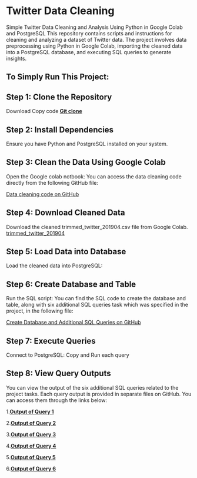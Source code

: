 # Twitter Data Cleaning

Simple Twitter Data Cleaning and Analysis Using Python in Google Colab and PostgreSQL
This repository contains scripts and instructions for cleaning and analyzing a dataset of Twitter data. The project involves data preprocessing using Python in Google Colab, importing the cleaned data into a PostgreSQL database, and executing SQL queries to generate insights.

## To Simply Run This Project:

## Step 1: Clone the Repository

Download
Copy code
[**Git clone**](https://github.com/Ri05/TwitterDataCleaning.git)

## Step 2: Install Dependencies

Ensure you have Python and PostgreSQL installed on your system.

## Step 3: Clean the Data Using Google Colab

Open the Google colab notbook: You can access the data cleaning code directly from the following GitHub file:

[Data cleaning code on GitHub]( https://github.com/Ri05/TwitterDataCleaning/blob/main/twitter_data_cleaning.py )

## Step 4: Download Cleaned Data
Download the cleaned trimmed_twitter_201904.csv file from Google Colab.
[trimmed_twitter_201904](https://github.com/Ri05/TwitterDataCleaning/blob/main/trimmed_twitter_201904.csv)

## Step 5: Load Data into Database
Load the cleaned data into PostgreSQL:

## Step 6: Create Database and Table
Run the SQL script: You can find the SQL code to create the database and table, along with six additional SQL queries task which was specified in the project, in the following file:

[Create Database and Additional SQL Queries on GitHub](https://github.com/Ri05/TwitterDataCleaning/blob/main/TweetDataTable.sql)

## Step 7: Execute Queries
Connect to PostgreSQL: Copy and Run each query

## Step 8: View Query Outputs
You can view the output of the six additional SQL queries related to the project tasks.
Each query output is provided in separate files on GitHub.
You can access them through the links below:

1.[**Output of Query 1**](https://github.com/Ri05/TwitterDataCleaning/blob/main/tweet%20answer1.csv)

2.[**Output of Query 2**](https://github.com/Ri05/TwitterDataCleaning/blob/main/tweet%20answer2.csv)

3.[**Output of Query 3**](https://github.com/Ri05/TwitterDataCleaning/blob/main/tweet%20answer3.csv)

4.[**Output of Query 4**](https://github.com/Ri05/TwitterDataCleaning/blob/main/tweet%20answer4.csv)

5.[**Output of Query 5**](https://github.com/Ri05/TwitterDataCleaning/blob/main/tweet%20answer5.csv)

6.[**Output of Query 6**](https://github.com/Ri05/TwitterDataCleaning/blob/main/tweet%20answer6.csv)

